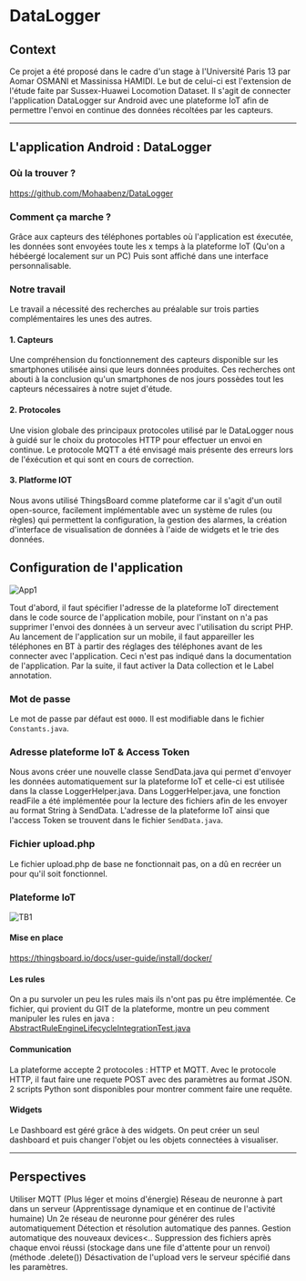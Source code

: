# DataLogger

## Context

Ce projet a été proposé dans le cadre d'un stage à l'Université Paris 13 par Aomar OSMANI et Massinissa HAMIDI. Le but de celui-ci est l'extension de l'étude faite par Sussex-Huawei Locomotion Dataset. Il s'agit de connecter l'application DataLogger sur Android avec une plateforme IoT afin de permettre l'envoi en continue des données récoltées par les capteurs.

--------------------------------------------------------------------------------

## L'application Android : DataLogger

### Où la trouver ?

<https://github.com/Mohaabenz/DataLogger>

### Comment ça marche ?

Grâce aux capteurs des téléphones portables où l'application est éxecutée, les données sont envoyées toute les x temps à la plateforme IoT (Qu'on a hébéergé localement sur un PC) Puis sont affiché dans une interface personnalisable.

### Notre travail

Le travail a nécessité des recherches au préalable sur trois parties complémentaires les unes des autres.

#### 1\. Capteurs

Une compréhension du fonctionnement des capteurs disponible sur les smartphones utilisée ainsi que leurs données produites. Ces recherches ont abouti à la conclusion qu'un smartphones de nos jours possèdes tout les capteurs nécessaires à notre sujet d'étude.

#### 2\. Protocoles

Une vision globale des principaux protocoles utilisé par le DataLogger nous à guidé sur le choix du protocoles HTTP pour effectuer un envoi en continue. Le protocole MQTT a été envisagé mais présente des erreurs lors de l'éxécution et qui sont en cours de correction.

#### 3\. Platforme IOT

Nous avons utilisé ThingsBoard comme plateforme car il s'agit d'un outil open-source, facilement implémentable avec un système de rules (ou règles) qui permettent la configuration, la gestion des alarmes, la création d'interface de visualisation de données à l'aide de widgets et le trie des données.

## Configuration de l'application

![App1](https://sourceforge.net/images/icon_linux.gif)

Tout d'abord, il faut spécifier l'adresse de la plateforme IoT directement dans le code source de l'application mobile, pour l'instant on n'a pas supprimer l'envoi des données à un serveur avec l'utilisation du script PHP. Au lancement de l'application sur un mobile, il faut appareiller les téléphones en BT à partir des réglages des téléphones avant de les connecter avec l'application. Ceci n'est pas indiqué dans la documentation de l'application. Par la suite, il faut activer la Data collection et le Label annotation.

### Mot de passe

Le mot de passe par défaut est `0000`. Il est modifiable dans le fichier `Constants.java`.

### Adresse plateforme IoT & Access Token

Nous avons créer une nouvelle classe SendData.java qui permet d'envoyer les données automatiquement sur la plateforme IoT et celle-ci est utilisée dans la classe LoggerHelper.java. Dans LoggerHelper.java, une fonction readFile a été implémentée pour la lecture des fichiers afin de les envoyer au format String à SendData. L'adresse de la plateforme IoT ainsi que l'access Token se trouvent dans le fichier `SendData.java`.

### Fichier upload.php

Le fichier upload.php de base ne fonctionnait pas, on a dû en recréer un pour qu'il soit fonctionnel.

### Plateforme IoT

![TB1](https://sourceforge.net/images/icon_linux.gif)

#### Mise en place

<https://thingsboard.io/docs/user-guide/install/docker/>

#### Les rules

On a pu survoler un peu les rules mais ils n'ont pas pu être implémentée. Ce fichier, qui provient du GIT de la plateforme, montre un peu comment manipuler les rules en java : [AbstractRuleEngineLifecycleIntegrationTest.java](https://github.com/thingsboard/thingsboard/blob/master/application/src/test/java/org/thingsboard/server/rules/lifecycle/AbstractRuleEngineLifecycleIntegrationTest.java)

#### Communication

La plateforme accepte 2 protocoles : HTTP et MQTT. Avec le protocole HTTP, il faut faire une requete POST avec des paramètres au format JSON. 2 scripts Python sont disponibles pour montrer comment faire une requête.

#### Widgets

Le Dashboard est géré grâce à des widgets. On peut créer un seul dashboard et puis changer l'objet ou les objets connectées à visualiser.

--------------------------------------------------------------------------------

## Perspectives

Utiliser MQTT (Plus léger et moins d'énergie) Réseau de neuronne à part dans un serveur (Apprentissage dynamique et en continue de l'activité humaine) Un 2e réseau de neuronne pour générer des rules automatiquement Détection et résolution automatique des pannes. Gestion automatique des nouveaux devices<.. Suppression des fichiers après chaque envoi réussi (stockage dans une file d'attente pour un renvoi)(méthode .delete()) Désactivation de l'upload vers le serveur spécifié dans les paramètres.
